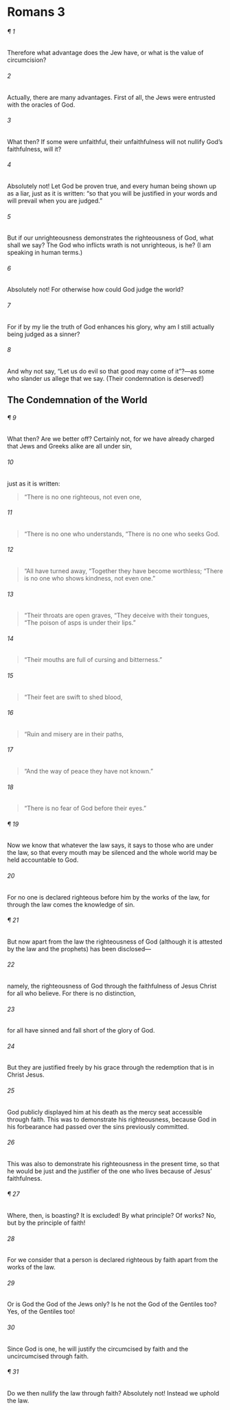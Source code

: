 # Romans 3
###### ¶ 1
Therefore what advantage does the Jew have, or what is the value of circumcision?
###### 2
Actually, there are many advantages. First of all, the Jews were entrusted with the oracles of God.
###### 3
What then? If some were unfaithful, their unfaithfulness will not nullify God’s faithfulness, will it?
###### 4
Absolutely not! Let God be proven true, and every human being shown up as a liar, just as it is written: “so that you will be justified in your words and will prevail when you are judged.”
###### 5
But if our unrighteousness demonstrates the righteousness of God, what shall we say? The God who inflicts wrath is not unrighteous, is he? (I am speaking in human terms.)
###### 6
Absolutely not! For otherwise how could God judge the world?
###### 7
For if by my lie the truth of God enhances his glory, why am I still actually being judged as a sinner?
###### 8
And why not say, “Let us do evil so that good may come of it”?—as some who slander us allege that we say. (Their condemnation is deserved!)
## The Condemnation of the World
###### ¶ 9
What then? Are we better off? Certainly not, for we have already charged that Jews and Greeks alike are all under sin,
###### 10
just as it is written:
> “There is no one righteous, not even one,
###### 11
> “There is no one who understands,
> “There is no one who seeks God.
###### 12
> “All have turned away,
> “Together they have become worthless;
> “There is no one who shows kindness, not even one.”
###### 13
> “Their throats are open graves,
> “They deceive with their tongues,
> “The poison of asps is under their lips.”
###### 14
> “Their mouths are full of cursing and bitterness.”
###### 15
> “Their feet are swift to shed blood,
###### 16
> “Ruin and misery are in their paths,
###### 17
> “And the way of peace they have not known.”
###### 18
> “There is no fear of God before their eyes.”
###### ¶ 19
Now we know that whatever the law says, it says to those who are under the law, so that every mouth may be silenced and the whole world may be held accountable to God.
###### 20
For no one is declared righteous before him by the works of the law, for through the law comes the knowledge of sin.
###### ¶ 21
But now apart from the law the righteousness of God (although it is attested by the law and the prophets) has been disclosed—
###### 22
namely, the righteousness of God through the faithfulness of Jesus Christ for all who believe. For there is no distinction,
###### 23
for all have sinned and fall short of the glory of God.
###### 24
But they are justified freely by his grace through the redemption that is in Christ Jesus.
###### 25
God publicly displayed him at his death as the mercy seat accessible through faith. This was to demonstrate his righteousness, because God in his forbearance had passed over the sins previously committed.
###### 26
This was also to demonstrate his righteousness in the present time, so that he would be just and the justifier of the one who lives because of Jesus’ faithfulness.
###### ¶ 27
Where, then, is boasting? It is excluded! By what principle? Of works? No, but by the principle of faith!
###### 28
For we consider that a person is declared righteous by faith apart from the works of the law.
###### 29
Or is God the God of the Jews only? Is he not the God of the Gentiles too? Yes, of the Gentiles too!
###### 30
Since God is one, he will justify the circumcised by faith and the uncircumcised through faith.
###### ¶ 31
Do we then nullify the law through faith? Absolutely not! Instead we uphold the law.
